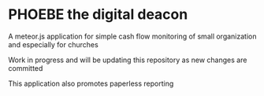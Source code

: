 # PHOEBE the digital deacon

A meteor.js application for simple cash flow monitoring of small organization and especially for churches

Work in progress and will be updating this repository as new changes are committed

This application also promotes paperless reporting
